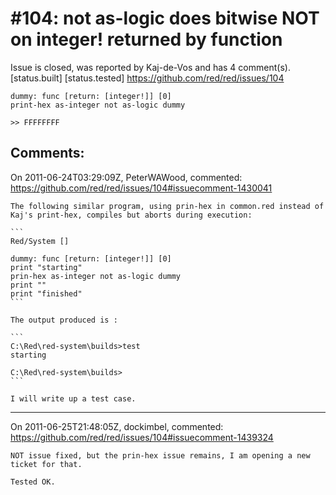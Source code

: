 
#104: not as-logic does bitwise NOT on integer! returned by function
================================================================================
Issue is closed, was reported by Kaj-de-Vos and has 4 comment(s).
[status.built] [status.tested]
<https://github.com/red/red/issues/104>

```
dummy: func [return: [integer!]] [0]
print-hex as-integer not as-logic dummy

>> FFFFFFFF
```



Comments:
--------------------------------------------------------------------------------

On 2011-06-24T03:29:09Z, PeterWAWood, commented:
<https://github.com/red/red/issues/104#issuecomment-1430041>

    The following similar program, using prin-hex in common.red instead of Kaj's print-hex, compiles but aborts during execution:
    
    ```
    Red/System []
    
    dummy: func [return: [integer!]] [0]
    print "starting"
    prin-hex as-integer not as-logic dummy
    print ""
    print "finished"
    ```
    
    The output produced is :
    
    ```
    C:\Red\red-system\builds>test
    starting
    
    C:\Red\red-system\builds>
    ```
    
    I will write up a test case.

--------------------------------------------------------------------------------

On 2011-06-25T21:48:05Z, dockimbel, commented:
<https://github.com/red/red/issues/104#issuecomment-1439324>

    NOT issue fixed, but the prin-hex issue remains, I am opening a new ticket for that.
    
    Tested OK.

